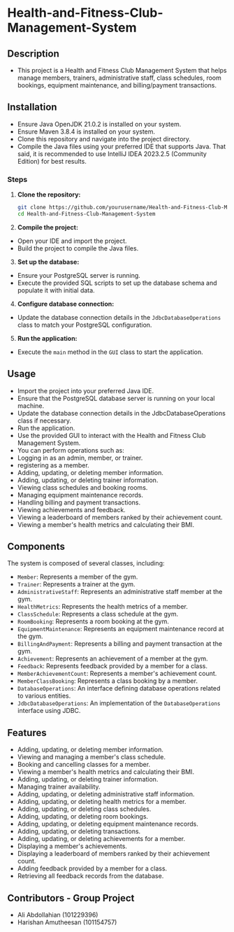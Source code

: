 # Health-and-Fitness-Club-Management-System

## Description
- This project is a Health and Fitness Club Management System that helps manage members, trainers, administrative staff, class schedules, room bookings, equipment maintenance, and billing/payment transactions.

## Installation
- Ensure Java OpenJDK 21.0.2 is installed on your system. 
- Ensure Maven 3.8.4 is installed on your system.
- Clone this repository and navigate into the project directory.
- Compile the Java files using your preferred IDE that supports Java. That said, it is recommended to use IntelliJ IDEA 2023.2.5 (Community Edition) for best results. 


### Steps
1. **Clone the repository:** 
   ```bash
   git clone https://github.com/yourusername/Health-and-Fitness-Club-Management-System.git
   cd Health-and-Fitness-Club-Management-System

2. **Compile the project:**
- Open your IDE and import the project.
- Build the project to compile the Java files.

3. **Set up the database:**
- Ensure your PostgreSQL server is running.
- Execute the provided SQL scripts to set up the database schema and populate it with initial data.

4. **Configure database connection:**
- Update the database connection details in the `JdbcDatabaseOperations` class to match your PostgreSQL configuration.

5. **Run the application:**
- Execute the `main` method in the `GUI` class to start the application.

## Usage
- Import the project into your preferred Java IDE.
- Ensure that the PostgreSQL database server is running on your local machine.
- Update the database connection details in the JdbcDatabaseOperations class if necessary.
- Run the application.
- Use the provided GUI to interact with the Health and Fitness Club Management System.
- You can perform operations such as:
- Logging in as an admin, member, or trainer.
- registering as a member.
- Adding, updating, or deleting member information.
- Adding, updating, or deleting trainer information.
- Viewing class schedules and booking rooms.
- Managing equipment maintenance records.
- Handling billing and payment transactions.
- Viewing achievements and feedback.
- Viewing a leaderboard of members ranked by their achievement count.
- Viewing a member's health metrics and calculating their BMI.



## Components

The system is composed of several classes, including:

- `Member`: Represents a member of the gym.
- `Trainer`: Represents a trainer at the gym.
- `AdministrativeStaff`: Represents an administrative staff member at the gym.
- `HealthMetrics`: Represents the health metrics of a member.
- `ClassSchedule`: Represents a class schedule at the gym.
- `RoomBooking`: Represents a room booking at the gym.
- `EquipmentMaintenance`: Represents an equipment maintenance record at the gym.
- `BillingAndPayment`: Represents a billing and payment transaction at the gym.
- `Achievement`: Represents an achievement of a member at the gym.
- `Feedback`: Represents feedback provided by a member for a class.
- `MemberAchievementCount`: Represents a member's achievement count.
- `MemberClassBooking`: Represents a class booking by a member.
- `DatabaseOperations`: An interface defining database operations related to various entities.
- `JdbcDatabaseOperations`: An implementation of the `DatabaseOperations` interface using JDBC.

## Features

- Adding, updating, or deleting member information.
- Viewing and managing a member's class schedule.
- Booking and cancelling classes for a member.
- Viewing a member's health metrics and calculating their BMI.
- Adding, updating, or deleting trainer information.
- Managing trainer availability.
- Adding, updating, or deleting administrative staff information.
- Adding, updating, or deleting health metrics for a member.
- Adding, updating, or deleting class schedules.
- Adding, updating, or deleting room bookings.
- Adding, updating, or deleting equipment maintenance records.
- Adding, updating, or deleting transactions.
- Adding, updating, or deleting achievements for a member.
- Displaying a member's achievements.
- Displaying a leaderboard of members ranked by their achievement count.
- Adding feedback provided by a member for a class.
- Retrieving all feedback records from the database.

## Contributors - Group Project
- Ali Abdollahian (101229396) 
- Harishan Amutheesan (101154757)
